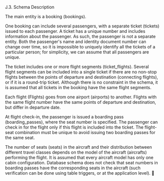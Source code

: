 J.3. Schema Description

The main entity is a booking (bookings).

One booking can include several passengers, with a
separate ticket (tickets) issued to each passenger.
A ticket has a unique number and includes
information about the passenger. As such, the
passenger is not a separate entity. Both the
passenger's name and identity document number
can change over time, so it is impossible to uniquely
identify all the tickets of a particular person; for
simplicity, we can assume that all passengers are
unique.

The ticket includes one or more flight segments
(ticket_flights). Several flight segments can be
included into a single ticket if there are no non-stop
flights between the points of departure and
destination (connecting flights), or if it is a round-trip
ticket. Although there is no constraint in the schema,
it is assumed that all tickets in the booking have the
same flight segments.

Each flight (Flights) goes from one airport
(airports) to another. Flights with the same flight
number have the same points of departure and
destination, but differ in departure date.

At flight check-in, the passenger is issued a boarding
pass (boarding_passes), where the seat number is
specified. The passenger can check in for the flight
only if this flight is included into the ticket. The flight-
seat combination must be unique to avoid issuing
two boarding passes for the same seat.

The number of seats (seats) in the aircraft and their
distribution between different travel classes
depends on the model of the aircraft (aircrafts)
performing the flight. It is assumed that every
aircraft model has only one cabin configuration.
Database schema does not check that seat numbers
in boarding passes have the corresponding seats in
the aircraft (such verification can be done using
table triggers, or at the application level).
